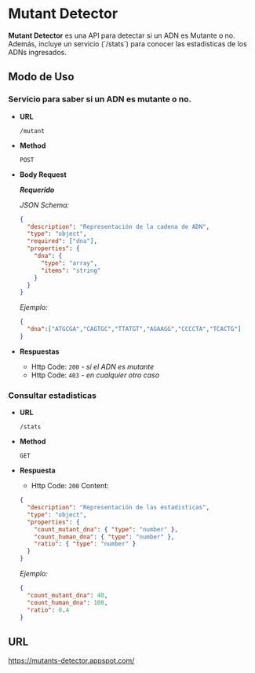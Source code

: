 # Mutant Detector

**Mutant Detector** es una API para detectar si un ADN es Mutante o no. Además, incluye un servicio (´/stats´) para conocer las estadísticas de los ADNs ingresados.

## Modo de Uso

### Servicio para saber si un ADN es mutante o no.

* **URL**
  
  `/mutant`
  
* **Method**

  `POST`
  
* **Body Request**

  ***Requerido***

  *JSON Schema:*
	
  ```json
  {
    "description": "Representación de la cadena de ADN",
    "type": "object",
    "required": ["dna"],
    "properties": {
      "dna": {
        "type": "array",
        "items": "string"
      } 
    }
  }
  ```

  *Ejemplo:*
  
  ```json
  {
    "dna":["ATGCGA","CAGTGC","TTATGT","AGAAGG","CCCCTA","TCACTG"]
  }
  ```


* **Respuestas**

    * Http Code: `200`    *- si el ADN es mutante*
    * Http Code: `403`    *- en cualquier otro caso*


### Consultar estadisticas

* **URL**
  
  `/stats`
  
* **Method**

  `GET`
  
* **Respuesta**

    * Http Code: `200`
      Content: 
      
     ```json
     {
       "description": "Representación de las estadisticas",
       "type": "object",
       "properties": {
         "count_mutant_dna": { "type": "number" },
         "count_human_dna": { "type": "number" },
         "ratio": { "type": "number" }
       }
     }
     ```
     
     *Ejemplo:*
  
     ```json
     {
       "count_mutant_dna": 40,
       "count_human_dna": 100,
       "ratio": 0.4
     }
     ```
     
## URL

  <https://mutants-detector.appspot.com/>
